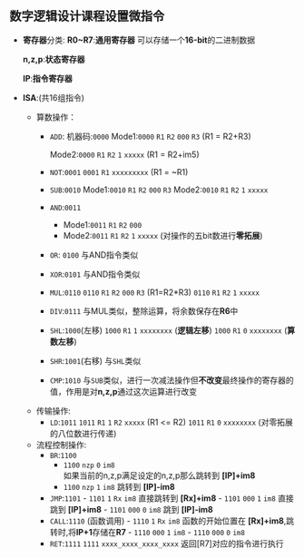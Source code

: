 ## 数字逻辑设计课程设置微指令

- **寄存器**分类:
  **R0~R7**:**通用寄存器**  可以存储一个**16-bit**的二进制数据

  **n,z,p**:**状态寄存器**
  
  **IP**:**指令寄存器**
- **ISA**:(共16组指令)
    - 算数操作：
      - `ADD`:
        机器码:`0000`
        Mode1:`0000` `R1` `R2` `000` `R3` (R1 = R2+R3)

        Mode2:`0000` `R1` `R2` `1` `xxxxx` (R1 = R2+im5) 
      - `NOT`:`0001`
        `0001` `R1` `xxxxxxxxx`
        (R1 = ~R1)
      - `SUB`:`0010`
        Mode1:`0010` `R1` `R2` `000` `R3`
        Mode2:`0010` `R1` `R2` `1` `xxxxx`
      - `AND`:`0011`
        - Mode1:`0011` `R1` `R2` `000` 
        - Mode2:`0011` `R1` `R2` `1` `xxxxx` (对操作的五bit数进行**零拓展**)
      - `OR`: `0100`
        与AND指令类似
      - `XOR`:`0101`
        与AND指令类似
      - `MUL`:`0110`
        `0110` `R1` `R2` `000` `R3` (R1=R2*R3)
        `0110` `R1` `R2` `1` `xxxxx` 
      - `DIV`:`0111`
        与MUL类似，整除运算，将余数保存在**R6**中
      - `SHL`:`1000`(左移)
        `1000` `R1` `1` `xxxxxxxx` (**逻辑左移**)
        `1000` `R1` `0` `xxxxxxxx` (**算数左移**) 
      - `SHR`:`1001`(右移)
        与`SHL`类似
      - `CMP`:`1010`
        与`SUB`类似，进行一次减法操作但**不改变**最终操作的寄存器的值，作用是对**n,z,p**通过这次运算进行改变
    - 传输操作:
      - `LD`:`1011`
        `1011` `R1` `1` `R2` `xxxxx` (R1 <= R2)
        `1011` `R1` `0` `xxxxxxxx` (对零拓展的八位数进行传递)
    - 流程控制操作:
      - `BR`:`1100`
        - `1100` `nzp` `0` `im8`   
            如果当前的n,z,p满足设定的n,z,p那么跳转到 **[IP]+im8**
        - `1100` `nzp` `1` `im8`
            跳转到 **[IP]-im8**  
      - `JMP`:`1101`
            - `1101` `1` `Rx` `im8`
                直接跳转到 **[Rx]+im8**
            - `1101` `000` `1` `im8`
                直接跳到 **[IP]+im8**
            - `1101` `000` `0` `im8`
                跳到 **[IP]-im8** 
      - `CALL`:`1110` (函数调用)
            - `1110` `1` `Rx` `im8`
                函数的开始位置在 **[Rx]+im8**,跳转时,将**IP+1**存储在**R7** 
            - `1110` `000` `1` `im8`
            - `1110` `000` `0` `im8`     
      - `RET`:`1111`
            `1111` `xxxx_xxxx_xxxx_xxxx`
            返回[R7]对应的指令进行执行 



